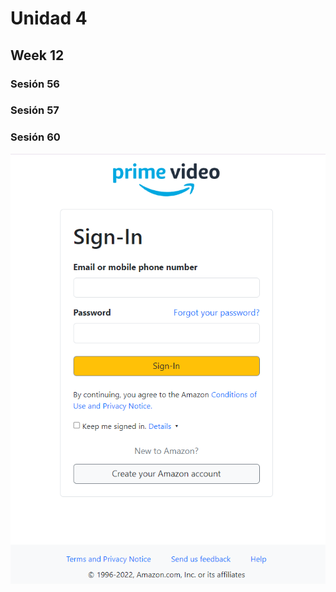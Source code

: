 # Unidad 4
## Week 12
### Sesión 56
### Sesión 57
### Sesión 60
![Sign In prime video](/week_12/s60/assets/img/primeVideo.png)